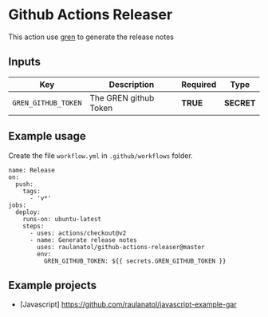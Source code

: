 # Github Actions Releaser

This action use [gren](https://github.com/github-tools/github-release-notes) to generate the release notes

## Inputs

| Key | Description | Required | Type |
| --- | ----------- | -------- | ---- |
| `GREN_GITHUB_TOKEN` | The GREN github Token | **TRUE** | **SECRET** |

## Example usage

Create the file `workflow.yml` in `.github/workflows` folder. 

```
name: Release
on:
  push:
    tags:
      - 'v*'
jobs:
  deploy:
    runs-on: ubuntu-latest
    steps:
      - uses: actions/checkout@v2
      - name: Generate release notes
        uses: raulanatol/github-actions-releaser@master
        env:
          GREN_GITHUB_TOKEN: ${{ secrets.GREN_GITHUB_TOKEN }}
```


## Example projects

- [Javascript] https://github.com/raulanatol/javascript-example-gar

